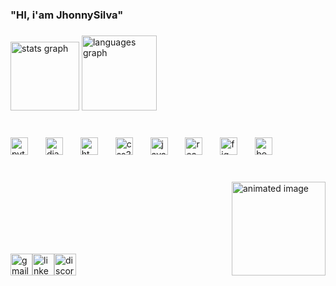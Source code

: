 <h3 align="left">"HI, i'am JhonnySilva"</h3>

###

<div align="left">
  <img src="https://github-readme-stats.vercel.app/api?username=JH0nnYGb&hide_title=false&hide_rank=false&show_icons=true&include_all_commits=true&count_private=true&disable_animations=false&theme=dracula&locale=en&hide_border=true&order=1" height="110" alt="stats graph"  />
  <img src="https://github-readme-stats.vercel.app/api/top-langs?username=JH0nnYGb&locale=en&hide_title=false&layout=compact&card_width=320&langs_count=5&theme=dracula&hide_border=true&order=2" height="120" alt="languages graph"  />
</div>

###

<br clear="both">

<div align="left">
  <img src="https://cdn.jsdelivr.net/gh/devicons/devicon/icons/python/python-original.svg" height="28" alt="python logo"  />
  <img width="20" />
  <img src="https://cdn.jsdelivr.net/gh/devicons/devicon/icons/django/django-plain.svg" height="28" alt="django logo"  />
  <img width="20" />
  <img src="https://cdn.jsdelivr.net/gh/devicons/devicon/icons/html5/html5-original.svg" height="28" alt="html5 logo"  />
  <img width="20" />
  <img src="https://cdn.jsdelivr.net/gh/devicons/devicon/icons/css3/css3-original.svg" height="28" alt="css3 logo"  />
  <img width="20" />
  <img src="https://cdn.jsdelivr.net/gh/devicons/devicon/icons/javascript/javascript-original.svg" height="28" alt="javascript logo"  />
  <img width="20" />
  <img src="https://cdn.jsdelivr.net/gh/devicons/devicon/icons/react/react-original.svg" height="28" alt="react logo"  />
  <img width="20" />
  <img src="https://cdn.jsdelivr.net/gh/devicons/devicon/icons/figma/figma-original.svg" height="28" alt="figma logo"  />
  <img width="20" />
  <img src="https://cdn.jsdelivr.net/gh/devicons/devicon/icons/bootstrap/bootstrap-original.svg" height="28" alt="bootstrap logo"  />
</div>

###

<br clear="both">

<div style="display: flex; justify-content: space-between; align-items: flex-end; height: 150px;">
  <div style="display: flex; align-items: center;">
    <img src="https://img.shields.io/static/v1?message=Gmail&logo=gmail&label=&color=grey&logoColor=white&labelColor=&style=for-the-badge" height="35" alt="gmail logo" />
    <a href="https://www.linkedin.com/in/joneffe-silva-dev/" target="_blank">
      <img src="https://img.shields.io/static/v1?message=LinkedIn&logo=linkedin&label=&color=0236a1&logoColor=white&labelColor=&style=for-the-badge" height="35" alt="linkedin logo" />
    </a>
    <a href="https://discord.com/channels/_jhonny_goi4b" target="_blank">
      <img src="https://img.shields.io/static/v1?message=Discord&logo=discord&label=&color=7289DA&logoColor=white&labelColor=&style=for-the-badge" height="35" alt="discord logo" />
    </a> 
  </div>
  <img height="150" src="https://i.pinimg.com/originals/f5/36/01/f53601133f236d1cb167ac19f05a3d60.gif" alt="animated image" />
</div>

###


###
